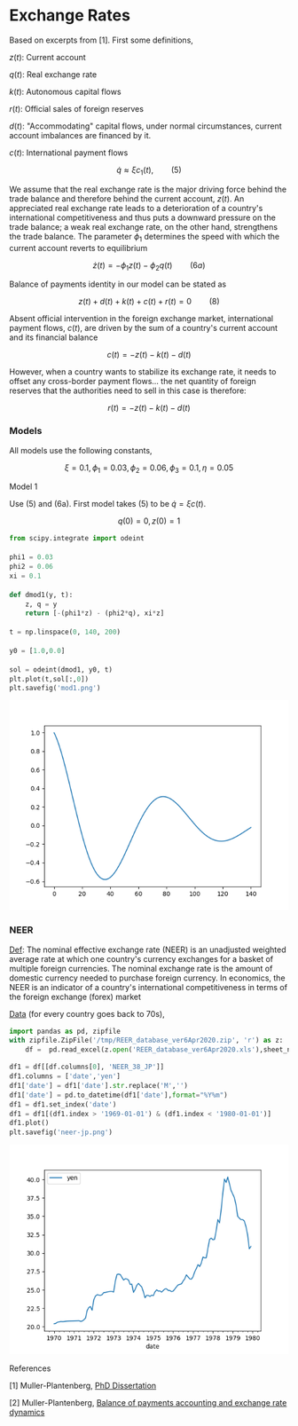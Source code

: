 # Exchange Rates

Based on excerpts from [1]. First some definitions,

$z(t)$: Current account

$q(t)$: Real exchange rate

$k(t)$: Autonomous capital flows

$r(t)$: Official sales of foreign reserves

$d(t)$: "Accommodating" capital flows, under normal circumstances,
current account imbalances are financed by it.

$c(t)$: International payment flows

$$
\dot{q} \approx \xi c_1(t), \qquad (5)
$$

We assume that the real exchange rate is the major driving force
behind the trade balance and therefore behind the current account,
$z(t)$. An appreciated real exchange rate leads to a deterioration of
a country's international competitiveness and thus puts a downward
pressure on the trade balance; a weak real exchange rate, on the other
hand, strengthens the trade balance. The parameter $\phi_1$ determines
the speed with which the current account reverts to equilibrium

$$
\dot{z}(t) = -\phi_1 z(t)  - \phi_2 q(t) \qquad (6a)
$$

Balance of payments identity in our model can be stated as

$$
z(t) + d(t) + k(t) + c(t) + r(t) = 0 \qquad (8)
$$

Absent official intervention in the foreign exchange market,
international payment flows, $c(t)$, are driven by the sum of a
country's current account and its financial balance

$$
c(t) = -z(t) - k(t) - d(t)
$$

However, when a country wants to stabilize its exchange rate, it needs
to offset any cross-border payment flows... the net quantity of
foreign reserves that the authorities need to sell in this case is
therefore:

$$
r(t) = -z(t) - k(t) - d(t)
$$


### Models

All models use the following constants,

$$
\xi = 0.1, \phi_1 = 0.03, \phi_2 = 0.06, \phi_3 = 0.1, \eta = 0.05
$$

Model 1

Use (5) and (6a). First model takes (5) to be $\dot{q} = \xi c(t)$.


$$
q(0) = 0, z(0) = 1
$$

```python
from scipy.integrate import odeint

phi1 = 0.03
phi2 = 0.06
xi = 0.1

def dmod1(y, t):
    z, q = y
    return [-(phi1*z) - (phi2*q), xi*z]

t = np.linspace(0, 140, 200)

y0 = [1.0,0.0]

sol = odeint(dmod1, y0, t)
plt.plot(t,sol[:,0])
plt.savefig('mod1.png')
```

![](mod1.png)

### NEER

[Def](https://www.investopedia.com/terms/n/neer.asp): The nominal
effective exchange rate (NEER) is an unadjusted weighted average rate
at which one country's currency exchanges for a basket of multiple
foreign currencies. The nominal exchange rate is the amount of
domestic currency needed to purchase foreign currency. In economics,
the NEER is an indicator of a country's international competitiveness
in terms of the foreign exchange (forex) market

[Data](https://www.bruegel.org/publications/datasets/real-effective-exchange-rates-for-178-countries-a-new-database) (for every country goes back to 70s),

```python
import pandas as pd, zipfile
with zipfile.ZipFile('/tmp/REER_database_ver6Apr2020.zip', 'r') as z:
    df =  pd.read_excel(z.open('REER_database_ver6Apr2020.xls'),sheet_name='NEER_MONTHLY_38')
```

```python
df1 = df[[df.columns[0], 'NEER_38_JP']]
df1.columns = ['date','yen']
df1['date'] = df1['date'].str.replace('M','')
df1['date'] = pd.to_datetime(df1['date'],format="%Y%m")
df1 = df1.set_index('date')
df1 = df1[(df1.index > '1969-01-01') & (df1.index < '1980-01-01')]
df1.plot()
plt.savefig('neer-jp.png')
```

![](neer-jp.png)


References

[1] Muller-Plantenberg, [PhD Dissertation](http://etheses.lse.ac.uk/2681/)

[2] Muller-Plantenberg, [Balance of payments accounting and exchange rate dynamics](https://www.researchgate.net/publication/46490787_Balance_of_payments_accounting_and_exchange_rate_dynamics)
